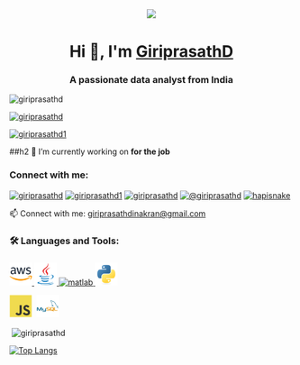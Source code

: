 
<div id="header" align="center">
  <img src="https://media.giphy.com/media/M9gbBd9nbDrOTu1Mqx/giphy.gif" width="100"/>
</div>

<h1 align="center">Hi 👋, I'm <a href="https://dev.to/giriprasath" target="_blank" rel="noreferrer">GiriprasathD</a>  </h1>
<h3 align="center">A passionate data analyst from India</h3>

<div align="center">
<p align="left"> <img src="https://komarev.com/ghpvc/?username=giriprasathd&label=Profile%20views&color=0e75b6&style=flat" alt="giriprasathd" /> </p>

<p align="left"> <a href="https://github.com/ryo-ma/github-profile-trophy"><img src="https://github-profile-trophy.vercel.app/?username=giriprasathd" alt="giriprasathd" /></a> </p>

<p align="left"> <a href="https://twitter.com/giriprasathd1" target="blank"><img src="https://img.shields.io/twitter/follow/giriprasathd1?logo=twitter&style=for-the-badge" alt="giriprasathd1" /></a> </p>
</div>


##h2 🔭 I’m currently working on **for the job**

<h3 align="left">Connect with me:</h3>
<p align="left">
<a href="https://dev.to/giriprasathd" target="blank"><img align="center" src="https://raw.githubusercontent.com/rahuldkjain/github-profile-readme-generator/master/src/images/icons/Social/devto.svg" alt="giriprasathd" height="30" width="40" /></a>
<a href="https://twitter.com/giriprasathd1" target="blank"><img align="center" src="https://raw.githubusercontent.com/rahuldkjain/github-profile-readme-generator/master/src/images/icons/Social/twitter.svg" alt="giriprasathd1" height="30" width="40" /></a>
<a href="https://linkedin.com/in/giriprasathd" target="blank"><img align="center" src="https://raw.githubusercontent.com/rahuldkjain/github-profile-readme-generator/master/src/images/icons/Social/linked-in-alt.svg" alt="giriprasathd" height="30" width="40" /></a>
<a href="https://medium.com/@giriprasathd" target="blank"><img align="center" src="https://raw.githubusercontent.com/rahuldkjain/github-profile-readme-generator/master/src/images/icons/Social/medium.svg" alt="@giriprasathd" height="30" width="40" /></a>
<a href="https://www.leetcode.com/hapisnake" target="blank"><img align="center" src="https://raw.githubusercontent.com/rahuldkjain/github-profile-readme-generator/master/src/images/icons/Social/leet-code.svg" alt="hapisnake" height="30" width="40" /></a>
</p>


📫 Connect with me: giriprasathdinakran@gmail.com


### :hammer_and_wrench: Languages and Tools:
<h3 align="left"></h3>
<p align="left"> <a href="https://aws.amazon.com" target="_blank" rel="noreferrer"> <img src="https://raw.githubusercontent.com/devicons/devicon/master/icons/amazonwebservices/amazonwebservices-original-wordmark.svg" alt="aws" width="40" height="40"/> </a> <a href="https://www.java.com" target="_blank" rel="noreferrer"> <img src="https://raw.githubusercontent.com/devicons/devicon/master/icons/java/java-original.svg" alt="java" width="40" height="40"/> </a> <a href="https://www.mathworks.com/" target="_blank" rel="noreferrer"> <img src="https://upload.wikimedia.org/wikipedia/commons/2/21/Matlab_Logo.png" alt="matlab" width="40" height="40"/> </a> <a href="https://www.python.org" target="_blank" rel="noreferrer"> <img src="https://raw.githubusercontent.com/devicons/devicon/master/icons/python/python-original.svg" alt="python" width="40" height="40"/> </a> </p>

 <img src="https://github.com/devicons/devicon/blob/master/icons/javascript/javascript-original.svg" title="JavaScript" alt="JavaScript" width="40" height="40"/>&nbsp;
 <img src="https://github.com/devicons/devicon/blob/master/icons/mysql/mysql-original-wordmark.svg" title="MySQL"  alt="MySQL" width="40" height="40"/>&nbsp;
 


<p>&nbsp;<img align="center" src="https://github-readme-stats.vercel.app/api?username=giriprasathd&show_icons=true&locale=en" alt="giriprasathd" /></p>

[![Top Langs](https://github-readme-stats.vercel.app/api/top-langs/?username=giriprasathd&layout=compact&theme=vision-friendly-dark)](https://github.com/giriprasathd/github-readme-stats)
